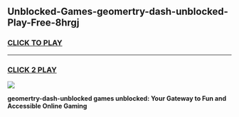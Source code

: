 
## Unblocked-Games-geomertry-dash-unblocked-Play-Free-8hrgj
<h3>
<a href="https://premium76.site?title=geomertry-dash-unblocked&ref=23A">CLICK TO PLAY</a></h3>
<hr>

<h3>
<a href="https://premium76.site?title=geomertry-dash-unblocked&ref=23A">CLICK 2 PLAY</a>
  
</h3>

<a href="https://premium76.site?title=geomertry-dash-unblocked&ref=23A"><img src="https://clearcache.store/games.png"></a>


**geomertry-dash-unblocked games unblocked: Your Gateway to Fun and Accessible Online Gaming**
